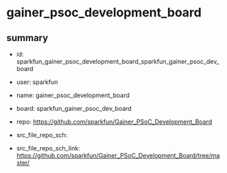 # gainer_psoc_development_board
 
## summary 
* id: sparkfun_gainer_psoc_development_board_sparkfun_gainer_psoc_dev_board
* user: sparkfun
* name: gainer_psoc_development_board
* board: sparkfun_gainer_psoc_dev_board
* repo: https://github.com/sparkfun/Gainer_PSoC_Development_Board



* src_file_repo_sch: 
* src_file_repo_sch_link: https://github.com/sparkfun/Gainer_PSoC_Development_Board/tree/master/






